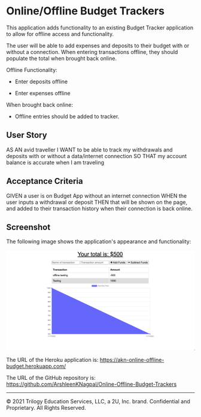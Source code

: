 # Online/Offline Budget Trackers

This application adds functionality to an existing Budget Tracker application to allow for offline access and functionality.

The user will be able to add expenses and deposits to their budget with or without a connection. When entering transactions offline, they should populate the total when brought back online.

Offline Functionality:

  * Enter deposits offline

  * Enter expenses offline

When brought back online:

  * Offline entries should be added to tracker.

## User Story
AS AN avid traveller
I WANT to be able to track my withdrawals and deposits with or without a data/internet connection
SO THAT my account balance is accurate when I am traveling

## Acceptance Criteria
GIVEN a user is on Budget App without an internet connection
WHEN the user inputs a withdrawal or deposit
THEN that will be shown on the page, and added to their transaction history when their connection is back online.

## Screenshot

The following image shows the application's appearance and functionality:

![The screenshot includes an image of the application.](./screenshot1.png)

The URL of the Heroku application is: 
<https://akn-online-offline-budget.herokuapp.com/>

The URL of the GitHub repository is: 
<https://github.com/ArshleenKNagpal/Online-Offline-Budget-Trackers>

---
© 2021 Trilogy Education Services, LLC, a 2U, Inc. brand. Confidential and Proprietary. All Rights Reserved.